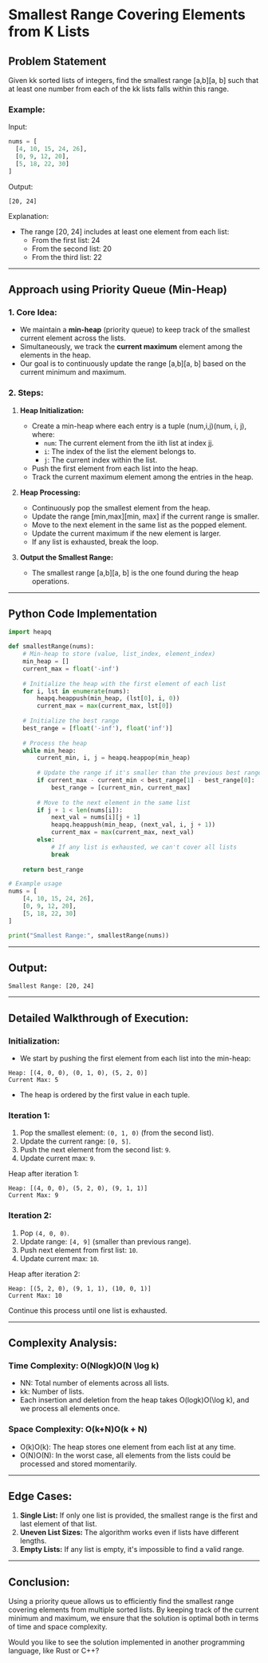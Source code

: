 # Smallest Range Covering Elements from K Lists

## **Problem Statement**

Given kk sorted lists of integers, find the smallest range [a,b][a, b] such that at least one number from each of the kk lists falls within this range.

### **Example:**

Input:

```python
nums = [
  [4, 10, 15, 24, 26],
  [0, 9, 12, 20],
  [5, 18, 22, 30]
]
```

Output:

```
[20, 24]
```

Explanation:

- The range [20, 24] includes at least one element from each list:
    - From the first list: 24
    - From the second list: 20
    - From the third list: 22

---

## **Approach using Priority Queue (Min-Heap)**

### **1. Core Idea:**

- We maintain a **min-heap** (priority queue) to keep track of the smallest current element across the lists.
- Simultaneously, we track the **current maximum** element among the elements in the heap.
- Our goal is to continuously update the range [a,b][a, b] based on the current minimum and maximum.

### **2. Steps:**

1. **Heap Initialization:**
    
    - Create a min-heap where each entry is a tuple (num,i,j)(num, i, j), where:
        - `num`: The current element from the iith list at index jj.
        - `i`: The index of the list the element belongs to.
        - `j`: The current index within the list.
    - Push the first element from each list into the heap.
    - Track the current maximum element among the entries in the heap.
2. **Heap Processing:**
    
    - Continuously pop the smallest element from the heap.
    - Update the range [min,max][min, max] if the current range is smaller.
    - Move to the next element in the same list as the popped element.
    - Update the current maximum if the new element is larger.
    - If any list is exhausted, break the loop.
3. **Output the Smallest Range:**
    
    - The smallest range [a,b][a, b] is the one found during the heap operations.

---

## **Python Code Implementation**

```python
import heapq

def smallestRange(nums):
    # Min-heap to store (value, list_index, element_index)
    min_heap = []
    current_max = float('-inf')
    
    # Initialize the heap with the first element of each list
    for i, lst in enumerate(nums):
        heapq.heappush(min_heap, (lst[0], i, 0))
        current_max = max(current_max, lst[0])
    
    # Initialize the best range
    best_range = [float('-inf'), float('inf')]
    
    # Process the heap
    while min_heap:
        current_min, i, j = heapq.heappop(min_heap)
        
        # Update the range if it's smaller than the previous best range
        if current_max - current_min < best_range[1] - best_range[0]:
            best_range = [current_min, current_max]
        
        # Move to the next element in the same list
        if j + 1 < len(nums[i]):
            next_val = nums[i][j + 1]
            heapq.heappush(min_heap, (next_val, i, j + 1))
            current_max = max(current_max, next_val)
        else:
            # If any list is exhausted, we can't cover all lists
            break
    
    return best_range

# Example usage
nums = [
    [4, 10, 15, 24, 26],
    [0, 9, 12, 20],
    [5, 18, 22, 30]
]

print("Smallest Range:", smallestRange(nums))
```

---

## **Output:**

```
Smallest Range: [20, 24]
```

---

## **Detailed Walkthrough of Execution:**

### **Initialization:**

- We start by pushing the first element from each list into the min-heap:

```
Heap: [(4, 0, 0), (0, 1, 0), (5, 2, 0)]
Current Max: 5
```

- The heap is ordered by the first value in each tuple.

### **Iteration 1:**

1. Pop the smallest element: `(0, 1, 0)` (from the second list).
2. Update the current range: `[0, 5]`.
3. Push the next element from the second list: `9`.
4. Update current max: `9`.

Heap after iteration 1:

```
Heap: [(4, 0, 0), (5, 2, 0), (9, 1, 1)]
Current Max: 9
```

### **Iteration 2:**

1. Pop `(4, 0, 0)`.
2. Update range: `[4, 9]` (smaller than previous range).
3. Push next element from first list: `10`.
4. Update current max: `10`.

Heap after iteration 2:

```
Heap: [(5, 2, 0), (9, 1, 1), (10, 0, 1)]
Current Max: 10
```

Continue this process until one list is exhausted.

---

## **Complexity Analysis:**

### **Time Complexity:** O(Nlog⁡k)O(N \log k)

- NN: Total number of elements across all lists.
- kk: Number of lists.
- Each insertion and deletion from the heap takes O(log⁡k)O(\log k), and we process all elements once.

### **Space Complexity:** O(k+N)O(k + N)

- O(k)O(k): The heap stores one element from each list at any time.
- O(N)O(N): In the worst case, all elements from the lists could be processed and stored momentarily.

---

## **Edge Cases:**

1. **Single List:** If only one list is provided, the smallest range is the first and last element of that list.
2. **Uneven List Sizes:** The algorithm works even if lists have different lengths.
3. **Empty Lists:** If any list is empty, it's impossible to find a valid range.

---

## **Conclusion:**

Using a priority queue allows us to efficiently find the smallest range covering elements from multiple sorted lists. By keeping track of the current minimum and maximum, we ensure that the solution is optimal both in terms of time and space complexity.

Would you like to see the solution implemented in another programming language, like Rust or C++?